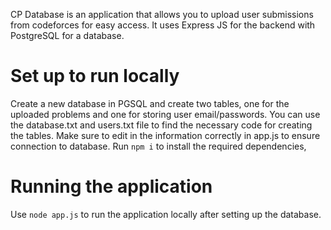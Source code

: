 CP Database is an application that allows you to upload user submissions from codeforces for easy access. It uses Express JS for the backend with PostgreSQL for a database. 

# Set up to run locally

Create a new database in PGSQL and create two tables, one for the uploaded problems and one for storing user email/passwords. You can use the database.txt and users.txt file to find the necessary code for creating the tables. 
Make sure to edit in the information correctly in app.js to ensure connection to database. Run `npm i` to install the required dependencies, 

# Running the application

Use `node app.js` to run the application locally after setting up the database.
